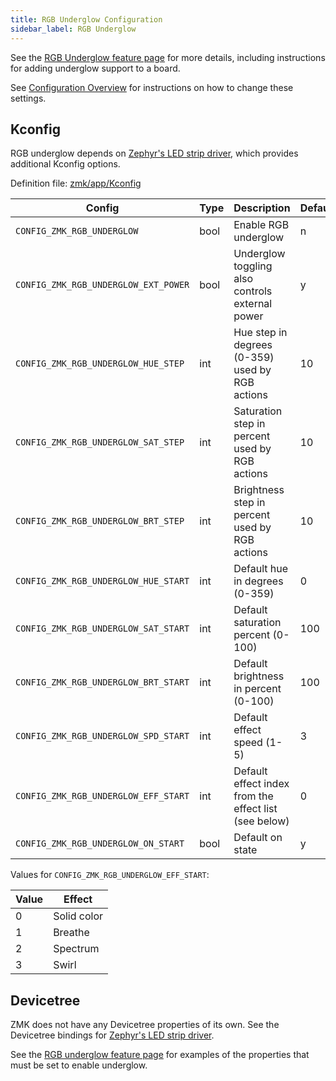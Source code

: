 ```yaml
---
title: RGB Underglow Configuration
sidebar_label: RGB Underglow
---
```


See the [RGB Underglow feature page](/docs/features/underglow) for more details, including instructions for adding underglow support to a board.

See [Configuration Overview](/docs/config/index) for instructions on how to change these settings.

## Kconfig

RGB underglow depends on [Zephyr's LED strip driver](https://github.com/zephyrproject-rtos/zephyr/tree/master/drivers/led_strip), which provides additional Kconfig options.

Definition file: [zmk/app/Kconfig](https://github.com/zmkfirmware/zmk/blob/main/app/Kconfig)

| Config                               | Type | Description                                           | Default |
| ------------------------------------ | ---- | ----------------------------------------------------- | ------- |
| `CONFIG_ZMK_RGB_UNDERGLOW`           | bool | Enable RGB underglow                                  | n       |
| `CONFIG_ZMK_RGB_UNDERGLOW_EXT_POWER` | bool | Underglow toggling also controls external power       | y       |
| `CONFIG_ZMK_RGB_UNDERGLOW_HUE_STEP`  | int  | Hue step in degrees (0-359) used by RGB actions       | 10      |
| `CONFIG_ZMK_RGB_UNDERGLOW_SAT_STEP`  | int  | Saturation step in percent used by RGB actions        | 10      |
| `CONFIG_ZMK_RGB_UNDERGLOW_BRT_STEP`  | int  | Brightness step in percent used by RGB actions        | 10      |
| `CONFIG_ZMK_RGB_UNDERGLOW_HUE_START` | int  | Default hue in degrees (0-359)                        | 0       |
| `CONFIG_ZMK_RGB_UNDERGLOW_SAT_START` | int  | Default saturation percent (0-100)                    | 100     |
| `CONFIG_ZMK_RGB_UNDERGLOW_BRT_START` | int  | Default brightness in percent (0-100)                 | 100     |
| `CONFIG_ZMK_RGB_UNDERGLOW_SPD_START` | int  | Default effect speed (1-5)                            | 3       |
| `CONFIG_ZMK_RGB_UNDERGLOW_EFF_START` | int  | Default effect index from the effect list (see below) | 0       |
| `CONFIG_ZMK_RGB_UNDERGLOW_ON_START`  | bool | Default on state                                      | y       |

Values for `CONFIG_ZMK_RGB_UNDERGLOW_EFF_START`:

| Value | Effect      |
| ----- | ----------- |
| 0     | Solid color |
| 1     | Breathe     |
| 2     | Spectrum    |
| 3     | Swirl       |

## Devicetree

ZMK does not have any Devicetree properties of its own. See the Devicetree bindings for [Zephyr's LED strip driver](https://github.com/zephyrproject-rtos/zephyr/tree/master/dts/bindings/led_strip).

See the [RGB underglow feature page](/docs/features/underglow) for examples of the properties that must be set to enable underglow.
